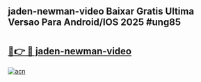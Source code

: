 ## jaden-newman-video Baixar Gratis Ultima Versao Para Android/IOS 2025 #ung85

# <h2><a href="https://ainizakaria.my?title=jaden-newman-video&ref=20M">🔗👉 🔴 jaden-newman-video</a></h2>

[![acn](https://github.com/user-attachments/assets/0f9c940e-d8b0-45ae-aac7-cd30a18b3e1c)](https://ainizakaria.my?title=jaden-newman-video&ref=20M)

